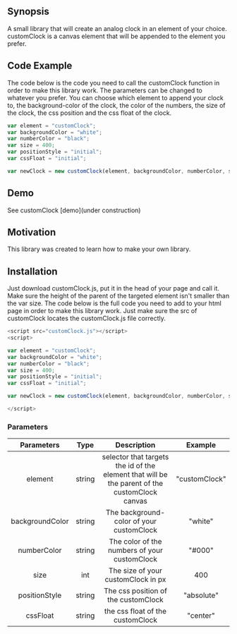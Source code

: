## Synopsis

A small library that will create an analog clock in an element of your choice. customClock is a canvas element that will be appended to the element you prefer.

## Code Example

The code below is the code you need to call the customClock function in order to make this library work. The parameters can be changed to whatever you prefer.
You can choose which element to append your clock to, the background-color of the clock, the color of the numbers, the size of the clock, the css position and the css float of the clock.

```javascript
var element = "customClock";
var backgroundColor = "white";
var numberColor = "black";
var size = 400;
var positionStyle = "initial";
var cssFloat = "initial";

var newClock = new customClock(element, backgroundColor, numberColor, size, positionStyle, cssFloat);
```

## Demo
See customClock [demo](under construction)

## Motivation

This library was created to learn how to make your own library.

## Installation

Just download customClock.js, put it in the head of your page and call it. Make sure the height of the parent of the targeted element isn't smaller than the var size. 
The code below is the full code you need to add to your html page in order to make this library work. Just make sure the src of customClock locates the customClock.js file correctly.

```javascript
<script src="customClock.js"></script>
<script>

var element = "customClock";
var backgroundColor = "white";
var numberColor = "black";
var size = 400;
var positionStyle = "initial";
var cssFloat = "initial";

var newClock = new customClock(element, backgroundColor, numberColor, size, positionStyle, cssFloat);

</script>
```


### Parameters

| Parameters   		| Type       | Description                                                              				      | Example        |
|:-----------------:|:----------:|:----------------------------------------------------------------------------------------------:|:--------------:|
| element      		| string     | selector that targets the id of the element that will be the parent of the customClock canvas  | "customClock"  |
| backgroundColor   | string     | The background-color of your customClock  					           					 	  | "white"        |
| numberColor   	| string     | The color of the numbers of your customClock  				            				 	  | "#000"         |
| size    			| int        | The size of your customClock in px  							            				 	  | 400            |
| positionStyle     | string     | The css position of the customClock  					                				 	  | "absolute"     |
| cssFloat    		| string     | the css float of the customClock						                    				 	  | "center"       |
